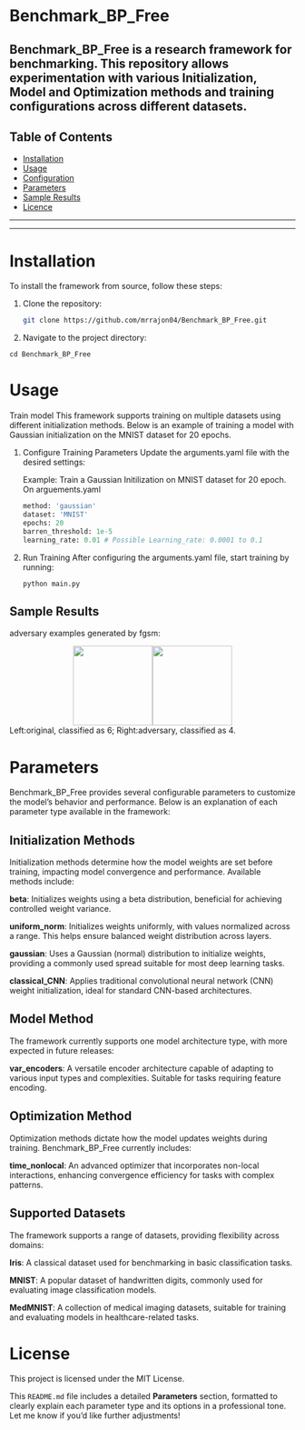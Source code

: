 # Benchmark_BP_Free

Benchmark_BP_Free is a research framework for benchmarking. This repository allows experimentation with various Initialization, Model and Optimization methods and training configurations across different datasets.
---

## Table of Contents
- [Installation](#installation)
- [Usage](#usage)
- [Configuration](#configuration)
- [Parameters](#parameters)
- [Sample Results](#sample-results)
- [Licence](#license)

---
---

# Installation

To install the framework from source, follow these steps:

1. Clone the repository:
   
   ```bash
   git clone https://github.com/mrrajon04/Benchmark_BP_Free.git
3. Navigate to the project directory:
```
cd Benchmark_BP_Free
```
# Usage
Train model
This framework supports training on multiple datasets using different initialization methods. Below is an example of training a model with Gaussian initialization on the MNIST dataset for 20 epochs.

1. Configure Training Parameters
Update the arguments.yaml file with the desired settings:


    Example: Train a Gaussian Initilization on MNIST dataset for 20 epoch.
   On arguements.yaml
    ```python
    method: 'gaussian'
    dataset: 'MNIST'
    epochs: 20
    barren_threshold: 1e-5
    learning_rate: 0.01 # Possible Learning_rate: 0.0001 to 0.1
    ```
2. Run Training
   After configuring the arguments.yaml file, start training by running:

   ```
   python main.py
   ```
## Sample Results
adversary examples generated by fgsm:
<div align="center">
<img height=140 src="https://github.com/DSE-MSU/DeepRobust/blob/master/adversary_examples/mnist_advexample_fgsm_ori.png"/><img height=140 src="https://github.com/DSE-MSU/DeepRobust/blob/master/adversary_examples/mnist_advexample_fgsm_adv.png"/>
</div>
Left:original, classified as 6; Right:adversary, classified as 4.

# Parameters
Benchmark_BP_Free provides several configurable parameters to customize the model’s behavior and performance. Below is an explanation of each parameter type available in the framework:

## Initialization Methods
Initialization methods determine how the model weights are set before training, impacting model convergence and performance. Available methods include:

__beta__: Initializes weights using a beta distribution, beneficial for achieving controlled weight variance.

__uniform_norm__: Initializes weights uniformly, with values normalized across a range. This helps ensure balanced weight distribution across layers.

__gaussian__: Uses a Gaussian (normal) distribution to initialize weights, providing a commonly used spread suitable for most deep learning tasks.

__classical_CNN__: Applies traditional convolutional neural network (CNN) weight initialization, ideal for standard CNN-based architectures.
## Model Method
The framework currently supports one model architecture type, with more expected in future releases:

__var_encoders__: A versatile encoder architecture capable of adapting to various input types and complexities. Suitable for tasks requiring feature encoding.
## Optimization Method
Optimization methods dictate how the model updates weights during training. Benchmark_BP_Free currently includes:

__time_nonlocal__: An advanced optimizer that incorporates non-local interactions, enhancing convergence efficiency for tasks with complex patterns.
## Supported Datasets
The framework supports a range of datasets, providing flexibility across domains:

__Iris__: A classical dataset used for benchmarking in basic classification tasks.

__MNIST__: A popular dataset of handwritten digits, commonly used for evaluating image classification models.

__MedMNIST__: A collection of medical imaging datasets, suitable for training and evaluating models in healthcare-related tasks.
# License
This project is licensed under the MIT License.

This `README.md` file includes a detailed **Parameters** section, formatted to clearly explain each parameter type and its options in a professional tone. Let me know if you’d like further adjustments!

